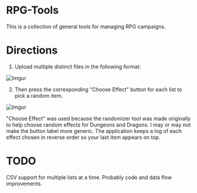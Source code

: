 # RPG-Tools
This is a collection of general tools for managing RPG campaigns.

# Directions

1. Upload multiple distinct files in the following format:


![Imgur](http://i.imgur.com/CWauBtH.jpg)

2. Then press the corresponding "Choose Effect" button for each list to pick a random item.


![Imgur](http://i.imgur.com/uBa174z.jpg)

"Choose Effect" was used because the randomizer tool was made originally to help choose random effects for Dungeons and Dragons. I may or may not make the button label more generic.
The application keeps a log of each effect chosen in reverse order so your last item appears on top.

# TODO
CSV support for multiple lists at a time.
Probably code and data flow improvements.

